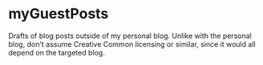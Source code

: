 # myGuestPosts
Drafts of blog posts outside of my personal blog.
Unlike with the personal blog, don't assume Creative Common licensing or similar, since it would all depend on the targeted blog.
